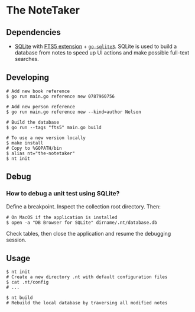 # The NoteTaker


## Dependencies

* [SQLite](https://www.sqlite.org/docs.html) with [FTS5 extension](https://www.sqlite.org/fts5.html#external_content_and_contentless_tables) + [`go-sqlite3`](https://github.com/mattn/go-sqlite3). SQLite is used to build a database from notes to speed up UI actions and make possible full-text searches.


## Developing

```shell
# Add new book reference
$ go run main.go reference new 0787960756

# Add new person reference
$ go run main.go reference new --kind=author Nelson

# Build the database
$ go run --tags "fts5" main.go build

# To use a new version locally
$ make install
# Copy to %GOPATH/bin
$ alias nt="the-notetaker"
$ nt init
```


## Debug

### How to debug a unit test using SQLite?

Define a breakpoint. Inspect the collection root directory. Then:

```shell
# On MacOS if the application is installed
$ open -a "DB Browser for SQLite" dirname/.nt/database.db
```

Check tables, then close the application and resume the debugging session.



## Usage

```shell
$ nt init
# Create a new directory .nt with default configuration files
$ cat .nt/config
# ...

$ nt build
# Rebuild the local database by traversing all modified notes
```

